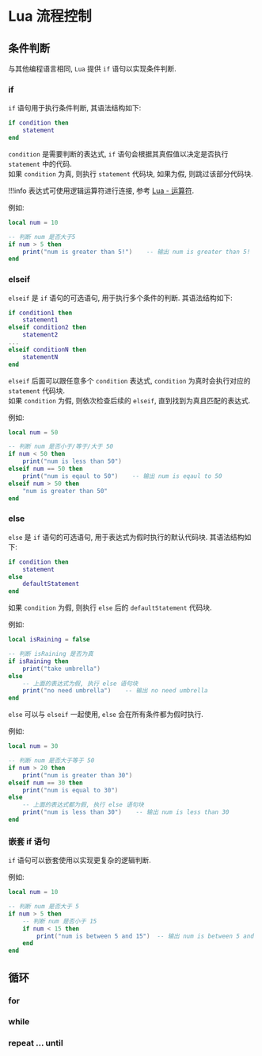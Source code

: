 # Lua 流程控制

## 条件判断

与其他编程语言相同, `Lua` 提供 `if` 语句以实现条件判断.

### if

`if` 语句用于执行条件判断, 其语法结构如下:
```lua
if condition then
    statement
end
```

`condition` 是需要判断的表达式, `if` 语句会根据其真假值以决定是否执行 `statement` 中的代码.         
如果 `condition` 为真, 则执行 `statement` 代码块, 如果为假, 则跳过该部分代码块.

!!!info
    表达式可使用逻辑运算符进行连接, 参考 [Lua - 运算符](operator.md).

例如:
```lua
local num = 10

-- 判断 num 是否大于5
if num > 5 then
    print("num is greater than 5!")    -- 输出 num is greater than 5!
end
```

### elseif

`elseif` 是 `if` 语句的可选语句, 用于执行多个条件的判断. 其语法结构如下:
```lua
if condition1 then
    statement1
elseif condition2 then 
    statement2
...
elseif conditionN then
    statementN
end
```

`elseif` 后面可以跟任意多个 `condition` 表达式, `condition` 为真时会执行对应的 `statement` 代码块.            
如果 `condition` 为假, 则依次检查后续的 `elseif`, 直到找到为真且匹配的表达式.

例如:
```lua
local num = 50

-- 判断 num 是否小于/等于/大于 50
if num < 50 then
    print("num is less than 50")
elseif num == 50 then
    print("num is eqaul to 50")    -- 输出 num is eqaul to 50
elseif num > 50 then
    "num is greater than 50"
end
```

### else

`else` 是 `if` 语句的可选语句, 用于表达式为假时执行的默认代码块. 其语法结构如下:
```lua
if condition then
    statement
else
    defaultStatement
end
```

如果 `condition` 为假, 则执行 `else` 后的 `defaultStatement` 代码块.

例如:
```lua
local isRaining = false

-- 判断 isRaining 是否为真
if isRaining then
    print("take umbrella")
else 
    -- 上面的表达式为假, 执行 else 语句块
    print("no need umbrella")    -- 输出 no need umbrella
end
```

`else` 可以与 `elseif` 一起使用, `else` 会在所有条件都为假时执行.

例如:
```lua
local num = 30

-- 判断 num 是否大于等于 50
if num > 20 then
    print("num is greater than 30")
elseif num == 30 then
    print("num is equal to 30")   
else
    -- 上面的表达式都为假, 执行 else 语句块
    print("num is less than 30")    -- 输出 num is less than 30
end
```

### 嵌套 if 语句

`if` 语句可以嵌套使用以实现更复杂的逻辑判断.

例如:
```lua
local num = 10

-- 判断 num 是否大于 5
if num > 5 then
    -- 判断 num 是否小于 15
    if num < 15 then
        print("num is between 5 and 15")  -- 输出 num is between 5 and 15
    end
end
```

## 循环

### for

### while

### repeat ... until
